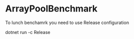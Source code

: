 # ArrayPoolBenchmark

To lunch benchamrk you need to use Release configuration

dotnet run -c Release
